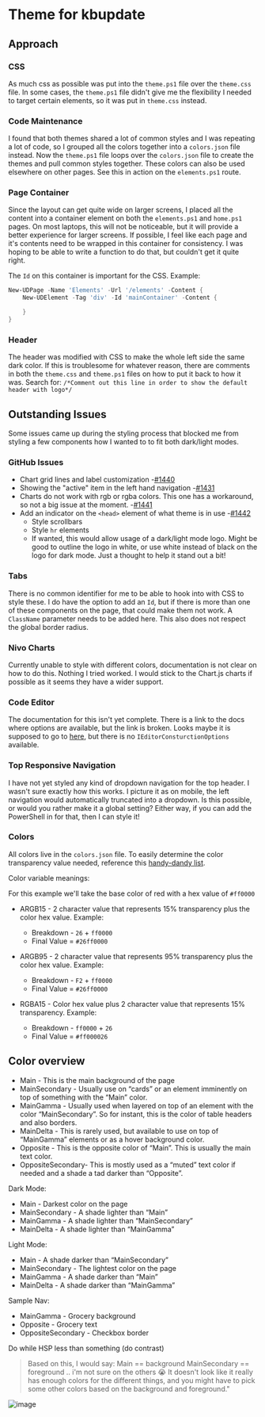# Theme for kbupdate

## Approach

### CSS
As much css as possible was put into the `theme.ps1` file over the `theme.css` file. In some cases, the `theme.ps1` file didn't give me the flexibility I needed to target certain elements, so it was put in `theme.css` instead.

### Code Maintenance
I found that both themes shared a lot of common styles and I was repeating a lot of code, so I grouped all the colors together into a `colors.json` file instead. Now the `theme.ps1` file loops over the `colors.json` file to create the themes and pull common styles together. These colors can also be used elsewhere on other pages. See this in action on the `elements.ps1` route.

### Page Container 
Since the layout can get quite wide on larger screens, I placed all the content into a container element on both the `elements.ps1` and `home.ps1` pages. On most laptops, this will not be noticeable, but it will provide a better experience for larger screens. If possible, I feel like each page and it's contents need to be wrapped in this container for consistency. I was hoping to be able to write a function to do that, but couldn't get it quite right. 

The `Id` on this container is important for the CSS. Example:

```powershell
New-UDPage -Name 'Elements' -Url '/elements' -Content {
    New-UDElement -Tag 'div' -Id 'mainContainer' -Content {

    }
}
```

### Header
The header was modified with CSS to make the whole left side the same dark color. If this is troublesome for whatever reason, there are comments in both the `theme.css` and `theme.ps1` files on how to put it back to how it was. Search for: `/*Comment out this line in order to show the default header with logo*/`

## Outstanding Issues
Some issues came up during the styling process that blocked me from styling a few components how I wanted to to fit both dark/light modes.

### GitHub Issues
* Chart grid lines and label customization -[#1440](https://github.com/ironmansoftware/issues/issues/1440)
* Showing the "active" item in the left hand navigation -[#1431](https://github.com/ironmansoftware/issues/issues/1431)
* Charts do not work with rgb or rgba colors. This one has a workaround, so not a big issue at the moment. -[#1441](https://github.com/ironmansoftware/issues/issues/1441)
* Add an indicator on the `<head>` element of what theme is in use -[#1442](https://github.com/ironmansoftware/issues/issues/1442)
    * Style scrollbars
    * Style `hr` elements
    * If wanted, this would allow usage of a dark/light mode logo. Might be good to outline the logo in white, or use white instead of black on the logo for dark mode. Just a thought to help it stand out a bit!

### Tabs
There is no common identifier for me to be able to hook into with CSS to style these. I do have the option to add an `Id`, but if there is more than one of these components on the page, that could make them not work. A `ClassName` parameter needs to be added here. This also does not respect the global border radius.

### Nivo Charts
Currently unable to style with different colors, documentation is not clear on how to do this. Nothing I tried worked. I would stick to the Chart.js charts if possible as it seems they have a wider support.

### Code Editor
The documentation for this isn't yet complete. There is a link to the docs where options are available, but the link is broken. Looks maybe it is supposed to go to [here](https://microsoft.github.io/monaco-editor/api/modules/monaco.html), but there is no `IEditorConsturctionOptions` available.

### Top Responsive Navigation 
I have not yet styled any kind of dropdown navigation for the top header. I wasn't sure exactly how this works. I picture it as on mobile, the left navigation would automatically truncated into a dropdown. Is this possible, or would you rather make it a global setting? Either way, if you can add the PowerShell in for that, then I can style it!

### Colors 
All colors live in the `colors.json` file. To easily determine the color transparency value needed, reference this [handy-dandy list](https://gist.github.com/lopspower/03fb1cc0ac9f32ef38f4).

Color variable meanings:

For this example we'll take the base color of red with a hex value of `#ff0000`

* ARGB15 - 2 character value that represents 15% transparency plus the color hex value. Example: 
    * Breakdown - `26` + `ff0000`
    * Final Value = `#26ff0000`

* ARGB95 - 2 character value that represents 95% transparency plus the color hex value. Example: 
    * Breakdown - `F2` + `ff0000`
    * Final Value = `#26ff0000`

* RGBA15 - Color hex value plus 2 character value that represents 15% transparency. Example: 
    * Breakdown - `ff0000` + `26`
    * Final Value = `#ff000026`

## Color overview

* Main - This is the main background of the page
* MainSecondary - Usually use on “cards” or an element imminently on top of something with the “Main” color.
* MainGamma - Usually used when layered on top of an element with the color “MainSecondary”. So for instant, this is the color of table headers and also borders.
* MainDelta - This is rarely used, but available to use on top of “MainGamma” elements or as a hover background color.
* Opposite - This is the opposite color of “Main”. This is usually the main text color.
* OppositeSecondary- This is mostly used as a “muted” text color if needed and a shade a tad darker than “Opposite”.

Dark Mode:
* Main - Darkest color on the page
* MainSecondary - A shade lighter than “Main”
* MainGamma - A shade lighter than “MainSecondary”
* MainDelta - A shade lighter than “MainGamma”

Light Mode:
* Main - A shade darker than “MainSecondary”
* MainSecondary - The lightest color on the page
* MainGamma - A shade darker than “Main”
* MainDelta - A shade darker than “MainGamma”

Sample Nav:
* MainGamma - Grocery background
* Opposite - Grocery text
* OppositeSecondary - Checkbox border

Do while HSP less than something (do contrast)

> Based on this, I would say:
> Main == background
> MainSecondary == foreground
> .. i'm not sure on the others 😭 It doesn't look like it really has enough colors for the different things, and you might have to pick some other colors based on the background and foreground."

![image](https://user-images.githubusercontent.com/8278033/186957621-266b95e9-7747-40eb-803b-ba9a35d2e801.png)
